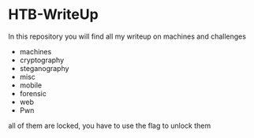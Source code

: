 # HTB-WriteUp

In this repository you will find all my writeup on machines and challenges
- machines
- cryptography
- steganography
- misc
- mobile
- forensic
- web
- Pwn

all of them are locked, you have to use the flag to unlock them
